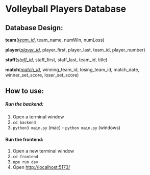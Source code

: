 # Volleyball Players Database

## Database Design:

**team**(<ins>*team_id*</ins>, team_name, numWin, numLoss)

**player**(<ins>*player_id*</ins>, player_first, player_last, team_id, player_number)

**staff**(<ins>*staff_id*</ins>, staff_first, staff_last, team_id, title)

**match**(<ins>*match_id*</ins>, winning_team_id, losing_team_id, match_date, winner_set_score, loser_set_score)

## How to use:

##### Run the backend:
1. Open a terminal window
2. `cd backend`
3. `python3 main.py` (mac) - `python main.py` (windows)

#### Run the frontend:
1. Open a new terminal window
2. `cd frontend`
3. `npm run dev`
4. Open [http://localhost:5173/](http://localhost:5173/)
